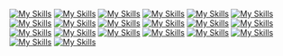 [![My Skills](https://skillicons.dev/icons?i=ableton,activitypub,actix,adonis,ae,aiscript,alpinejs,anaconda,androidstudio,angular,ansible,apollo&perline=12)](https://skillicons.dev)
[![My Skills](https://skillicons.dev/icons?i=apple,appwrite,arch,arduino,astro,atom,au,autocad,aws,azul,azure,babel&perline=12)](https://skillicons.dev)
[![My Skills](https://skillicons.dev/icons?i=bash,bevy,bitbucket,blender,bootstrap,bsd,bun,c,cs,cpp,crystal,cassandra&perline=12)](https://skillicons.dev)
[![My Skills](https://skillicons.dev/icons?i=clion,clojure,cloudflare,cmake,codepen,coffeescript,css,cypress,d3,dart,debian,deno&perline=12)](https://skillicons.dev)
[![My Skills](https://skillicons.dev/icons?i=devto,discord,bots,discordjs,django,docker,dotnet,dynamodb,eclipse,elasticsearch,electron,elixir&perline=12)](https://skillicons.dev)
[![My Skills](https://skillicons.dev/icons?i=elysia,emacs,ember,emotion,express,fastapi,fediverse,figma,firebase,flask,flutter,forth&perline=12)](https://skillicons.dev)
[![My Skills](https://skillicons.dev/icons?i=fortran,gamemakerstudio,gatsby,gcp,git,github,githubactions,gitla,gmail,gherkin,go,gradle&perline=12)](https://skillicons.dev)
[![My Skills](https://skillicons.dev/icons?i=godot,grafana,graphql,gtk,gulp,haskell,haxe,haxeflixel,heroku,hibernate,html,htmx&perline=12)](https://skillicons.dev)
[![My Skills](https://skillicons.dev/icons?i=idea,ai,instagram,ipfs,java,js,jenkins,jest,jquery,kafka,kali,kotlin&perline=12)](https://skillicons.dev)
[![My Skills](https://skillicons.dev/icons?i=ktor,kubernetes,laravel,latex,less,linkedin,linux,lit,lua,md,mastodon,materialui&perline=12)](https://skillicons.dev)
[![My Skills](https://skillicons.dev/icons?i=matlab,maven,mint,misskey,mongodb,mysql,neovim,nestjs,netlify,nextjs,nginx,nim&perline=12)](https://skillicons.dev)
[![My Skills](https://skillicons.dev/icons?i=nix,nodejs,notion,npm,nuxtjs,obsidian,ocaml,octave,opencv,openshift,openstack,p5js&perline=12)](https://skillicons.dev)
[![My Skills](https://skillicons.dev/icons?i=perl,ps,php,phpstorm,pinia,pkl,plan9,planetscale,pnpm,postgres,postman,powershell&perline=12)](https://skillicons.dev)
[![My Skills](https://skillicons.dev/icons?i=pr,prisma,processing,prometheus,pug,pycharm,py,pytorch,qt,r,rabbitmq,rails&perline=12)](https://skillicons.dev)
[![My Skills](https://skillicons.dev/icons?i=raspberrypi,react,reactivex,redhat,redis,redux,regex,remix,replit,rider,robloxstudio,rocket&perline=12)](https://skillicons.dev)
[![My Skills](https://skillicons.dev/icons?i=rollupjs,ros,ruby,rust,sass,spring,sqlite,stackoverflow,styledcomponents,sublime,supabase,scala&perline=12)](https://skillicons.dev)
[![My Skills](https://skillicons.dev/icons?i=sklearn,selenium,sentry,sequelize,sketchup,solidity,solidjs,svelte,svg,swift,symfony,tailwind&perline=12)](https://skillicons.dev)
[![My Skills](https://skillicons.dev/icons?i=tauri,tensorflow,terraform,threejs,twitter,ts,ubuntu,unity,unreal,v,vala,vercel&perline=12)](https://skillicons.dev)
[![My Skills](https://skillicons.dev/icons?i=vim,visualstudio,vite,vitest,vscode,vscodium,vue,vuetify,wasm,webflow,webpack,webstorm&perline=12)](https://skillicons.dev)
[![My Skills](https://skillicons.dev/icons?i=windicss,windows,wordpress,workers,xd,yarn,yew,zig&perline=8)](https://skillicons.dev)
